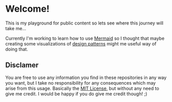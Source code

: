 # Welcome!

This is my playground for public content so lets see where this journey will take me...

Currently I'm working to learn how to use [Mermaid](https://github.com/mermaid-js/mermaid) so I thought that maybe creating some visualizations of [design patterns](patterns/patterns_list.md)  might me useful way of doing that. 

## Disclamer
You are free to use any information you find in these repositories in any way you want, but I take no responsibility for any consequences which may arise from this usage. Basically the [MIT License](https://choosealicense.com/licenses/mit/), but without any need to give me credit. I would be happy if you do give me credit though! ;)

<!---
oskarsandwall/oskarsandwall is a ✨ special ✨ repository because its `README.md` (this file) appears on your GitHub profile.
You can click the Preview link to take a look at your changes.
--->
